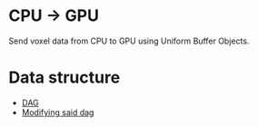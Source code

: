 # CPU -> GPU
Send voxel data from CPU to GPU using Uniform Buffer Objects.

# Data structure
* [DAG](http://www.cse.chalmers.se/~uffe/HighResolutionSparseVoxelDAGs.pdf)
* [Modifying said dag](https://graphics.tudelft.nl/Publications-new/2020/CBE20/ModifyingCompressedVoxels-main.pdf)
